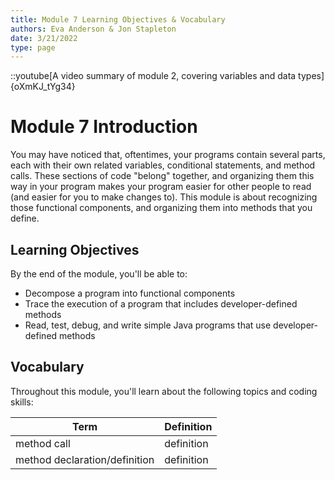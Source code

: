 ```yaml
---
title: Module 7 Learning Objectives & Vocabulary
authors: Eva Anderson & Jon Stapleton
date: 3/21/2022
type: page
---
```


::youtube[A video summary of module 2, covering variables and data types]{oXmKJ_tYg34}

# Module 7 Introduction

You may have noticed that, oftentimes, your programs contain several parts, each with their own related variables, conditional statements, and method calls. These sections of code "belong" together, and organizing them this way in your program makes your program easier for other people to read (and easier for you to make changes to). This module is about recognizing those functional components, and organizing them into methods that you define. 

## Learning Objectives

By the end of the module, you'll be able to:

* Decompose a program into functional components
* Trace the execution of a program that includes developer-defined methods
* Read, test, debug, and write simple Java programs that use developer-defined methods

## Vocabulary

Throughout this module, you'll learn about the following topics and coding skills:

| Term | Definition |
| ---- | ---------- |
| method call | definition |
| method declaration/definition | definition |